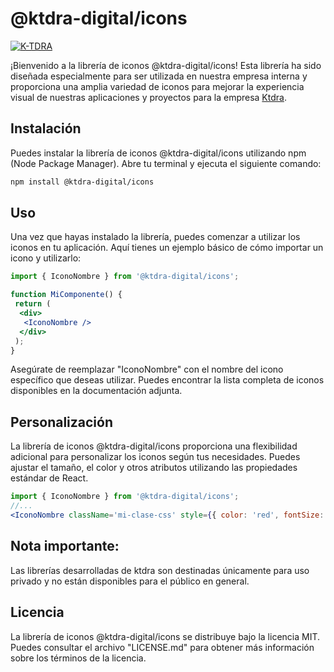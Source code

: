 # @ktdra-digital/icons

[![K-TDRA](https://www.k-tdra.digital/Logotype_official_nombre.svg)](https://www.k-tdra.com)

¡Bienvenido a la librería de iconos @ktdra-digital/icons! Esta librería ha sido diseñada especialmente para ser utilizada en nuestra empresa interna y proporciona una amplia variedad de iconos para mejorar la experiencia visual de nuestras aplicaciones y proyectos para la empresa [Ktdra](https://www.k-tdra.com).

## Instalación

Puedes instalar la librería de iconos @ktdra-digital/icons utilizando npm (Node Package Manager). Abre tu terminal y ejecuta el siguiente comando:

```bash
npm install @ktdra-digital/icons
```

## Uso

Una vez que hayas instalado la librería, puedes comenzar a utilizar los iconos en tu aplicación. Aquí tienes un ejemplo básico de cómo importar un icono y utilizarlo:

```jsx
import { IconoNombre } from '@ktdra-digital/icons';

function MiComponente() {
 return (
  <div>
   <IconoNombre />
  </div>
 );
}
```

Asegúrate de reemplazar "IconoNombre" con el nombre del icono específico que deseas utilizar. Puedes encontrar la lista completa de iconos disponibles en la documentación adjunta.

## Personalización

La librería de iconos @ktdra-digital/icons proporciona una flexibilidad adicional para personalizar los iconos según tus necesidades. Puedes ajustar el tamaño, el color y otros atributos utilizando las propiedades estándar de React.

```jsx
import { IconoNombre } from '@ktdra-digital/icons';
//...
<IconoNombre className='mi-clase-css' style={{ color: 'red', fontSize: '2rem' }} />;
```

## **Nota importante:**

Las librerías desarrolladas de ktdra son destinadas únicamente para uso privado y no están disponibles para el público en general.

## Licencia

La librería de iconos @ktdra-digital/icons se distribuye bajo la licencia MIT. Puedes consultar el archivo "LICENSE.md" para obtener más información sobre los términos de la licencia.

